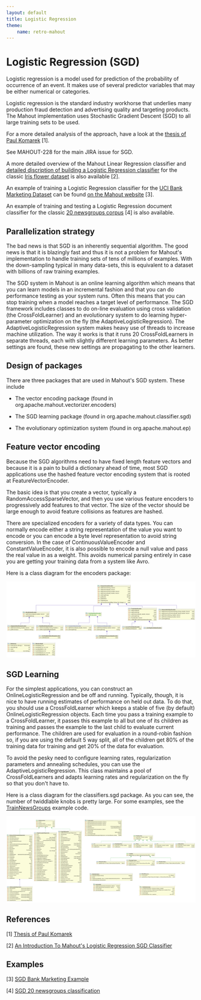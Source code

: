 ```yaml
---
layout: default
title: Logistic Regression
theme:
    name: retro-mahout
---
```


<a name="LogisticRegression-LogisticRegression(SGD)"></a>
# Logistic Regression (SGD)

Logistic regression is a model used for prediction of the probability of
occurrence of an event. It makes use of several predictor variables that
may be either numerical or categories.

Logistic regression is the standard industry workhorse that underlies many
production fraud detection and advertising quality and targeting products. 
The Mahout implementation uses Stochastic Gradient Descent (SGD) to all
large training sets to be used.

For a more detailed analysis of the approach, have a look at the [thesis of
Paul Komarek](http://repository.cmu.edu/cgi/viewcontent.cgi?article=1221&context=robotics) [1].

See MAHOUT-228 for the main JIRA issue for SGD.

A more detailed overview of the Mahout Linear Regression classifier and [detailed discription of building a Logistic Regression classifier](http://blog.trifork.com/2014/02/04/an-introduction-to-mahouts-logistic-regression-sgd-classifier/) for the classic [Iris flower dataset](http://en.wikipedia.org/wiki/Iris_flower_data_set) is also available [2]. 

An example of training a Logistic Regression classifier for the [UCI Bank Marketing Dataset](http://mlr.cs.umass.edu/ml/datasets/Bank+Marketing) can be found [on the Mahout website](http://mahout.apache.org/users/classification/bankmarketing-example.html) [3].

An example of training and testing a Logistic Regression document classifier for the classic [20 newsgroups corpus](https://github.com/apache/mahout/blob/master/examples/bin/classify-20newsgroups.sh) [4] is also available. 

<a name="LogisticRegression-Parallelizationstrategy"></a>
## Parallelization strategy

The bad news is that SGD is an inherently sequential algorithm.  The good
news is that it is blazingly fast and thus it is not a problem for Mahout's
implementation to handle training sets of tens of millions of examples. 
With the down-sampling typical in many data-sets, this is equivalent to a
dataset with billions of raw training examples.

The SGD system in Mahout is an online learning algorithm which means that
you can learn models in an incremental fashion and that you can do
performance testing as your system runs.  Often this means that you can
stop training when a model reaches a target level of performance.  The SGD
framework includes classes to do on-line evaluation using cross validation
(the CrossFoldLearner) and an evolutionary system to do learning
hyper-parameter optimization on the fly (the AdaptiveLogisticRegression). 
The AdaptiveLogisticRegression system makes heavy use of threads to
increase machine utilization.  The way it works is that it runs 20
CrossFoldLearners in separate threads, each with slightly different
learning parameters.  As better settings are found, these new settings are
propagating to the other learners.

<a name="LogisticRegression-Designofpackages"></a>
## Design of packages

There are three packages that are used in Mahout's SGD system.	These
include

* The vector encoding package (found in org.apache.mahout.vectorizer.encoders)

* The SGD learning package (found in org.apache.mahout.classifier.sgd)

* The evolutionary optimization system (found in org.apache.mahout.ep)

<a name="LogisticRegression-Featurevectorencoding"></a>
## Feature vector encoding

Because the SGD algorithms need to have fixed length feature vectors and
because it is a pain to build a dictionary ahead of time, most SGD
applications use the hashed feature vector encoding system that is rooted
at FeatureVectorEncoder.

The basic idea is that you create a vector, typically a
RandomAccessSparseVector, and then you use various feature encoders to
progressively add features to that vector.  The size of the vector should
be large enough to avoid feature collisions as features are hashed.

There are specialized encoders for a variety of data types.  You can
normally encode either a string representation of the value you want to
encode or you can encode a byte level representation to avoid string
conversion.  In the case of ContinuousValueEncoder and
ConstantValueEncoder, it is also possible to encode a null value and pass
the real value in as a weight.	This avoids numerical parsing entirely in
case you are getting your training data from a system like Avro.

Here is a class diagram for the encoders package:

![class diagram](../../images/vector-class-hierarchy.png)

<a name="LogisticRegression-SGDLearning"></a>
## SGD Learning

For the simplest applications, you can construct an
OnlineLogisticRegression and be off and running.  Typically, though, it is
nice to have running estimates of performance on held out data.  To do
that, you should use a CrossFoldLearner which keeps a stable of five (by
default) OnlineLogisticRegression objects.  Each time you pass a training
example to a CrossFoldLearner, it passes this example to all but one of its
children as training and passes the example to the last child to evaluate
current performance.  The children are used for evaluation in a round-robin
fashion so, if you are using the default 5 way split, all of the children
get 80% of the training data for training and get 20% of the data for
evaluation.

To avoid the pesky need to configure learning rates, regularization
parameters and annealing schedules, you can use the
AdaptiveLogisticRegression.  This class maintains a pool of
CrossFoldLearners and adapts learning rates and regularization on the fly
so that you don't have to.

Here is a class diagram for the classifiers.sgd package.  As you can see,
the number of twiddlable knobs is pretty large.  For some examples, see the
[TrainNewsGroups](https://github.com/apache/mahout/blob/master/examples/src/main/java/org/apache/mahout/classifier/sgd/TrainNewsGroups.java) example code.

![sgd class diagram](../../images/sgd-class-hierarchy.png)

## References

[1] [Thesis of
Paul Komarek](http://repository.cmu.edu/cgi/viewcontent.cgi?article=1221&context=robotics)

[2] [An Introduction To Mahout's Logistic Regression SGD Classifier](http://blog.trifork.com/2014/02/04/an-introduction-to-mahouts-logistic-regression-sgd-classifier/)

## Examples

[3] [SGD Bank Marketing Example](http://mahout.apache.org/users/classification/bankmarketing-example.html)

[4] [SGD 20 newsgroups classification](https://github.com/apache/mahout/blob/master/examples/bin/classify-20newsgroups.sh)

